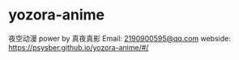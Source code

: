 # yozora-anime
夜空动漫 power by 真夜真影 Email: 2190900595@qq.com
webside:
https://psysber.github.io/yozora-anime/#/
